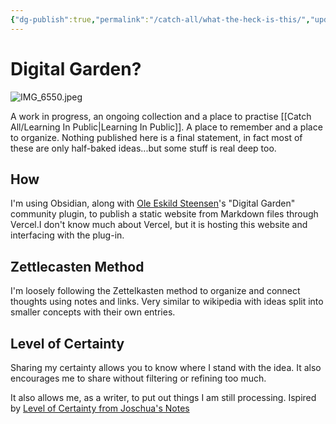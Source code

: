 ```yaml
---
{"dg-publish":true,"permalink":"/catch-all/what-the-heck-is-this/","updated":"2023-12-06T01:00:34.656-07:00"}
---
```


# Digital Garden?
![IMG_6550.jpeg](/img/user/Attachements/IMG_6550.jpeg)

A work in progress, an ongoing collection and a place to practise [[Catch All/Learning In Public\|Learning In Public]].  A place to remember and a place to organize. 
Nothing published here is a final statement, in fact most of these are only half-baked ideas...but some stuff is real deep too. 

## How
I'm using Obsidian, along with [Ole Eskild Steensen](https://ko-fi.com/oleeskild)'s "Digital Garden" community plugin, to publish a static website from Markdown files through Vercel.I don't know much about Vercel, but it is hosting this website and interfacing with the plug-in. 

## Zettlecasten Method
I'm loosely following the Zettelkasten method to organize and connect thoughts using notes and links. Very similar to wikipedia with ideas split into smaller concepts with their own entries. 

## Level of Certainty
Sharing my certainty allows you to know where I stand with the idea. It also encourages me to share without filtering or refining too much. 

It also allows me, as a writer, to put out things I am still processing. 
Ispired by [Level of Certainty from Joschua's Notes](https://notes.joschua.io/50+Slipbox/Level+of+Certainty)
